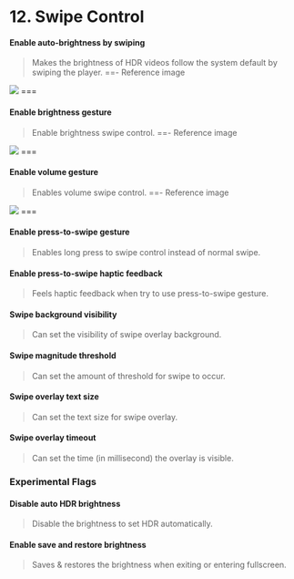 # 12. Swipe Control

#### Enable auto-brightness by swiping
>Makes the brightness of HDR videos follow the system default by swiping the player.
==- Reference image
<img src="https://raw.githubusercontent.com/kazimmt/RVX-Features/website/assets/youtube/swipe-control/Enable-auto-brightness-by-swiping.jpg">
===

#### Enable brightness gesture
>Enable brightness swipe control.
==- Reference image
<img src="https://raw.githubusercontent.com/kazimmt/RVX-Features/website/assets/youtube/swipe-control/Enable-brightness-gesture.jpg">
===

#### Enable volume gesture
>Enables volume swipe control.
==- Reference image
<img src="https://raw.githubusercontent.com/kazimmt/RVX-Features/website/assets/youtube/swipe-control/Enable-volume-gesture.jpg">
===

#### Enable press-to-swipe gesture
>Enables long press to swipe control instead of normal swipe.

#### Enable press-to-swipe haptic feedback
>Feels haptic feedback when try to use press-to-swipe gesture.

#### Swipe background visibility
>Can set the visibility of swipe overlay background.

#### Swipe magnitude threshold
>Can set the amount of threshold for swipe to occur.

#### Swipe overlay text size
>Can set the text size for swipe overlay. 

#### Swipe overlay timeout
>Can set the time (in millisecond) the overlay is visible.

### Experimental Flags

#### Disable auto HDR brightness
>Disable the brightness to set HDR automatically.

#### Enable save and restore brightness
>Saves & restores the brightness when exiting or entering fullscreen.